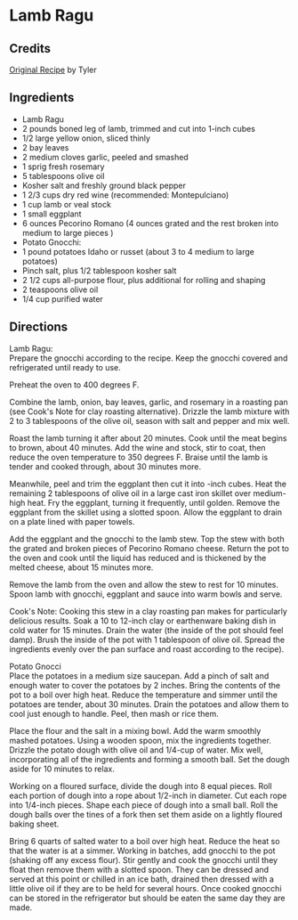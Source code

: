 # Lamb Ragu 

## Credits

[Original Recipe](http://www.foodnetwork.com/food/recipes/recipe/0,1977,FOOD_9936_26041,00.html "http://www.foodnetwork.com/food/recipes/recipe/0,1977,FOOD 9936 26041,00.html") by Tyler

## Ingredients

- Lamb Ragu
- 2 pounds boned leg of lamb, trimmed and cut into 1-inch cubes
- 1/2 large yellow onion, sliced thinly
- 2 bay leaves
- 2 medium cloves garlic, peeled and smashed
- 1 sprig fresh rosemary
- 5 tablespoons olive oil
- Kosher salt and freshly ground black pepper
- 1 2/3 cups dry red wine (recommended: Montepulciano)
- 1 cup lamb or veal stock
- 1 small eggplant
- 6 ounces Pecorino Romano (4 ounces grated and the rest broken into medium to large pieces )
- Potato Gnocchi:
- 1 pound potatoes Idaho or russet (about 3 to 4 medium to large potatoes)
- Pinch salt, plus 1/2 tablespoon kosher salt
- 2 1/2 cups all-purpose flour, plus additional for rolling and shaping
- 2 teaspoons olive oil
- 1/4 cup purified water

## Directions

Lamb Ragu:  
Prepare the gnocchi according to the recipe. Keep the gnocchi covered and refrigerated until ready to use.  
  
Preheat the oven to 400 degrees F.  
  
Combine the lamb, onion, bay leaves, garlic, and rosemary in a roasting pan (see Cook's Note for clay roasting alternative). Drizzle the lamb mixture with 2 to 3 tablespoons of the olive oil, season with salt and pepper and mix well.  
  
Roast the lamb turning it after about 20 minutes. Cook until the meat begins to brown, about 40 minutes. Add the wine and stock, stir to coat, then reduce the oven temperature to 350 degrees F. Braise until the lamb is tender and cooked through, about 30 minutes more.  
  
Meanwhile, peel and trim the eggplant then cut it into -inch cubes. Heat the remaining 2 tablespoons of olive oil in a large cast iron skillet over medium-high heat. Fry the eggplant, turning it frequently, until golden. Remove the eggplant from the skillet using a slotted spoon. Allow the eggplant to drain on a plate lined with paper towels.  
  
Add the eggplant and the gnocchi to the lamb stew. Top the stew with both the grated and broken pieces of Pecorino Romano cheese. Return the pot to the oven and cook until the liquid has reduced and is thickened by the melted cheese, about 15 minutes more.  
  
Remove the lamb from the oven and allow the stew to rest for 10 minutes. Spoon lamb with gnocchi, eggplant and sauce into warm bowls and serve.  
  
Cook's Note: Cooking this stew in a clay roasting pan makes for particularly delicious results. Soak a 10 to 12-inch clay or earthenware baking dish in cold water for 15 minutes. Drain the water (the inside of the pot should feel damp). Brush the inside of the pot with 1 tablespoon of olive oil. Spread the ingredients evenly over the pan surface and roast according to the recipe).   
  
Potato Gnocci  
Place the potatoes in a medium size saucepan. Add a pinch of salt and enough water to cover the potatoes by 2 inches. Bring the contents of the pot to a boil over high heat. Reduce the temperature and simmer until the potatoes are tender, about 30 minutes. Drain the potatoes and allow them to cool just enough to handle. Peel, then mash or rice them.  
  
Place the flour and the salt in a mixing bowl. Add the warm smoothly mashed potatoes. Using a wooden spoon, mix the ingredients together. Drizzle the potato dough with olive oil and 1/4-cup of water. Mix well, incorporating all of the ingredients and forming a smooth ball. Set the dough aside for 10 minutes to relax.  
  
Working on a floured surface, divide the dough into 8 equal pieces. Roll each portion of dough into a rope about 1/2-inch in diameter. Cut each rope into 1/4-inch pieces. Shape each piece of dough into a small ball. Roll the dough balls over the tines of a fork then set them aside on a lightly floured baking sheet.  
  
Bring 6 quarts of salted water to a boil over high heat. Reduce the heat so that the water is at a simmer. Working in batches, add gnocchi to the pot (shaking off any excess flour). Stir gently and cook the gnocchi until they float then remove them with a slotted spoon. They can be dressed and served at this point or chilled in an ice bath, drained then dressed with a little olive oil if they are to be held for several hours. Once cooked gnocchi can be stored in the refrigerator but should be eaten the same day they are made.

